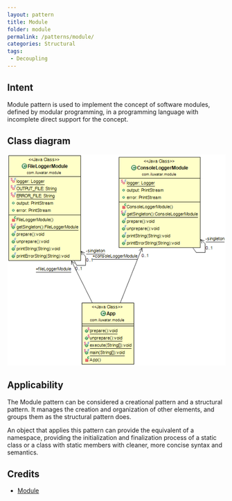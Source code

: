 ```yaml
---
layout: pattern
title: Module
folder: module
permalink: /patterns/module/
categories: Structural
tags:
 - Decoupling
---
```


## Intent
Module pattern is used to implement the concept of software modules, defined by modular programming, in a programming language with incomplete direct support for the concept.

## Class diagram
![alt text](./etc/module.png "Module")

## Applicability
The Module pattern can be considered a creational pattern and a structural pattern. It manages the creation and organization of other elements, and groups them as the structural pattern does.

An object that applies this pattern can provide the equivalent of a namespace, providing the initialization and finalization process of a static class or a class with static members with cleaner, more concise syntax and semantics.

## Credits

* [Module](https://en.wikipedia.org/wiki/Module_pattern)
